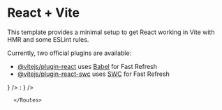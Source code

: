 # React + Vite

This template provides a minimal setup to get React working in Vite with HMR and some ESLint rules.

Currently, two official plugins are available:

- [@vitejs/plugin-react](https://github.com/vitejs/vite-plugin-react/blob/main/packages/plugin-react/README.md) uses [Babel](https://babeljs.io/) for Fast Refresh
- [@vitejs/plugin-react-swc](https://github.com/vitejs/vite-plugin-react-swc) uses [SWC](https://swc.rs/) for Fast Refresh
<Routes>
        <Route
          exact
          path="/"
          element={<Home posts={posts} />}
        />
        <Route
          path="/write"
          element={user ? <Home><Write /></Home> : <Register />}
        />
        
      </Routes>